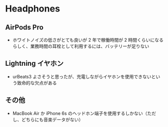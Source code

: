 # Headphones

## AirPods Pro

- ホワイトノイズの低さがとても良いが 2 年で稼働時間が 2 時間くらいになるらしく、業務時間の耳栓として利用するには、バッテリーが足りない

## Lightning イヤホン

- urBeats3 よさそうと思ったが、充電しながらイヤホンを使用できないという致命的な欠点がある

## その他

- MacBook Air か iPhone 6s のヘッドホン端子を使用するしかない（ただし、どちらにも音楽データがない）
